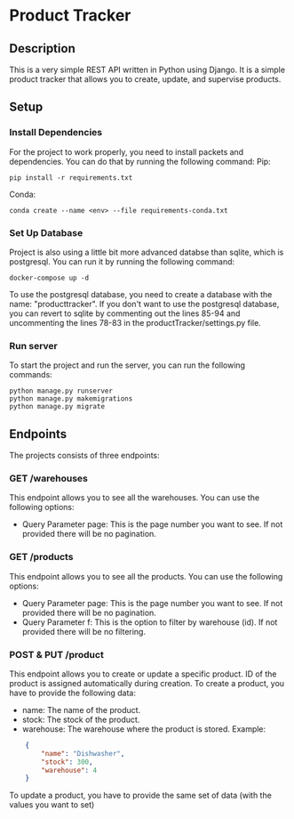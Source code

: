 # Product Tracker

## Description
This is a very simple REST API written in Python using Django. It is a simple product tracker that allows you to create, update, and supervise products. 

## Setup

### Install Dependencies
For the project to work properly, you need to install packets and dependencies. You can do that by running the following command:
Pip:
```shell
pip install -r requirements.txt
```
Conda:
```shell
conda create --name <env> --file requirements-conda.txt
```

### Set Up Database
Project is also using a little bit more advanced databse than sqlite, which is postgresql. You can run it by running the following command:
```shell
docker-compose up -d
```
To use the postgresql database, you need to create a database with the name: "producttracker".
If you don't want to use the postgresql database, you can revert to sqlite by commenting out the lines 85-94 and uncommenting the lines 78-83 in the productTracker/settings.py file.

### Run server
To start the project and run the server, you can run the following commands:
```shell
python manage.py runserver
python manage.py makemigrations
python manage.py migrate
```
## Endpoints
The projects consists of three endpoints:


### GET /warehouses
This endpoint allows you to see all the warehouses.
You can use the following options:
- Query Parameter page: This is the page number you want to see. If not provided there will be no pagination.

### GET /products
This endpoint allows you to see all the products.
You can use the following options:
- Query Parameter page: This is the page number you want to see. If not provided there will be no pagination.
- Query Parameter f: This is the option to filter by warehouse (id). If not provided there will be no filtering.

### POST & PUT /product
This endpoint allows you to create or update a specific product.
ID of the product is assigned automatically during creation.
To create a product, you have to provide the following data:
- name: The name of the product.
- stock: The stock of the product.
- warehouse: The warehouse where the product is stored.
Example:
```json
    {
        "name": "Dishwasher",
        "stock": 300,
        "warehouse": 4
    }
```
To update a product, you have to provide the same set of data (with the values you want to set)




